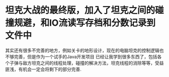 # 坦克大战的最终版，加入了坦克之间的碰撞规避，和IO流读写存档和分数记录到文件中  
其实还有很多不完善的地方，例如关卡的地形设计，现在的电脑坦克的控制逻辑也不够完善，但是作为一个试手的Java开发项目
已经让我学到很多东西了，包括各个子弹与敌方坦克之间的线程处理，碰撞的解决方法，坦克线程的消除等等，受益匪浅，有机会一定会将剩下的部分完善.
